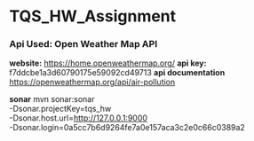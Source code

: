 # TQS_HW_Assignment


### Api Used: Open Weather Map API

**website:** https://home.openweathermap.org/
**api key:** f7ddcbe1a3d60790175e59092cd49713 
**api documentation** https://openweathermap.org/api/air-pollution

**sonar** mvn sonar:sonar \
  -Dsonar.projectKey=tqs_hw \
  -Dsonar.host.url=http://127.0.0.1:9000 \
  -Dsonar.login=0a5cc7b6d9264fe7a0e157aca3c2e0c66c0389a2